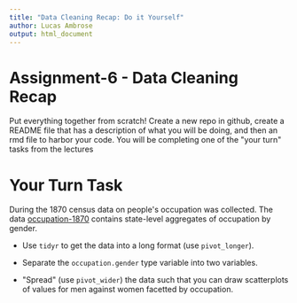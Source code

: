 ```yaml
---
title: "Data Cleaning Recap: Do it Yourself"
author: Lucas Ambrose 
output: html_document
---
```


# Assignment-6 - Data Cleaning Recap

Put everything together from scratch! Create a new repo in github, create a README file that has a description of what you will be doing, and then an rmd file to harbor your code. You will be completing one of the "your turn" tasks from the lectures

# Your Turn Task

During the 1870 census data on people's occupation was collected. The data [occupation-1870](https://srvanderplas.github.io/rwrks/03-r-format/data/occupation-1870.csv) contains state-level aggregates of occupation by gender.

-   Use `tidyr` to get the data into a long format (use `pivot_longer`).

-   Separate the `occupation.gender` type variable into two variables.

-   "Spread" (use `pivot_wider`) the data such that you can draw scatterplots of values for men against women facetted by occupation.
